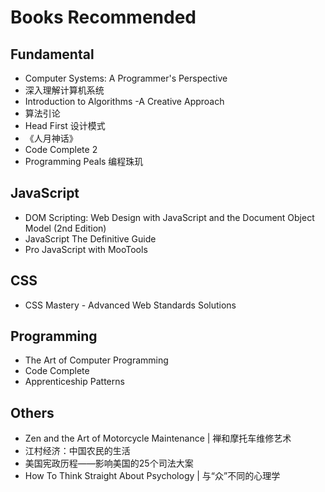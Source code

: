 Books Recommended
================

Fundamental
----------------
* Computer Systems: A Programmer's Perspective
* 深入理解计算机系统
* Introduction to Algorithms -A Creative Approach
* 算法引论
* Head First 设计模式
* 《人月神话》
* Code Complete 2
* Programming Peals 编程珠玑


JavaScript
----------------
* DOM Scripting: Web Design with JavaScript and the Document Object Model (2nd Edition)
* JavaScript The Definitive Guide
* Pro JavaScript with MooTools

CSS
----------------
* CSS Mastery - Advanced Web Standards Solutions

Programming
----------------
* The Art of Computer Programming
* Code Complete
* Apprenticeship Patterns

Others
----------------
* Zen and the Art of Motorcycle Maintenance | 禅和摩托车维修艺术
* 江村经济：中国农民的生活
* 美国宪政历程——影响美国的25个司法大案
* How To Think Straight About Psychology | 与“众”不同的心理学

